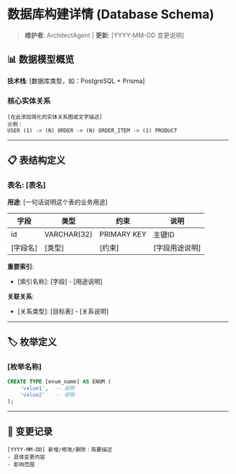 # 数据库构建详情 (Database Schema)

> **维护者**: ArchitectAgent | **更新**: [YYYY-MM-DD 变更说明]

## 📊 数据模型概览

**技术栈**: [数据库类型，如：PostgreSQL + Prisma]

### 核心实体关系
```
[在此添加简化的实体关系图或文字描述]
示例：
USER (1) -> (N) ORDER -> (N) ORDER_ITEM -> (1) PRODUCT
```

---

## 📋 表结构定义

### 表名: [表名]
**用途**: [一句话说明这个表的业务用途]

| 字段 | 类型 | 约束 | 说明 |
|------|------|------|------|
| id | VARCHAR(32) | PRIMARY KEY | 主键ID |
| [字段名] | [类型] | [约束] | [字段用途说明] |

**重要索引**: 
- [索引名称]: [字段] - [用途说明]

**关联关系**:
- [关系类型]: [目标表] - [关系说明]

---

## 🏷️ 枚举定义

### [枚举名称]
```sql
CREATE TYPE [enum_name] AS ENUM (
    'value1',  -- 说明
    'value2'   -- 说明
);
```

---

## 📝 变更记录

```
[YYYY-MM-DD] 新增/修改/删除：简要描述
- 具体变更内容
- 影响范围
```


